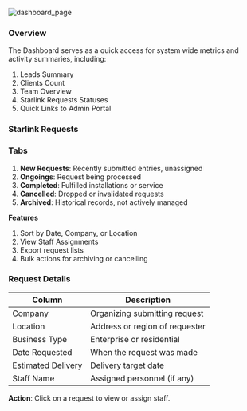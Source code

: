 ![dashboard_page](/img/dashboard_page.png)

### Overview

The Dashboard serves as a quick access for system wide metrics and activity summaries, including:

1. Leads Summary
2. Clients Count
3. Team Overview
4. Starlink Requests Statuses
5. Quick Links to Admin Portal

### Starlink Requests

### Tabs

1. **New Requests**: Recently submitted entries, unassigned
2. **Ongoings**: Request being processed
3. **Completed**: Fulfilled installations or service
4. **Cancelled**: Dropped or invalidated requests
5. **Archived**: Historical records, not actively managed

**Features**

1. Sort by Date, Company, or Location
2. View Staff Assignments
3. Export request lists
4. Bulk actions for archiving or cancelling

### Request Details

| Column             | Description                         |
| ------------------ | ----------------------------------- |
| Company            | Organizing submitting request       |
| Location           | Address or region of requester      |
| Business Type      | Enterprise or residential           |
| Date Requested     | When the request was made           |
| Estimated Delivery | Delivery target date                |
| Staff Name         | Assigned personnel (if any)         |

**Action**: Click on a request to view or assign staff.